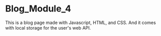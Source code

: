 # Blog_Module_4

This is a blog page made with Javascript, HTML, and CSS. And it comes with local storage for the user's web API.